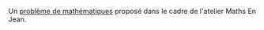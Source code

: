 Un [problème de mathématiques](https://www.mathenjeans.fr/content/Des-plis-qui-se-deplient-Lycee-Leonce-Vieljeux-La-Rochelle) proposé dans le cadre de l'atelier Maths En Jean.

